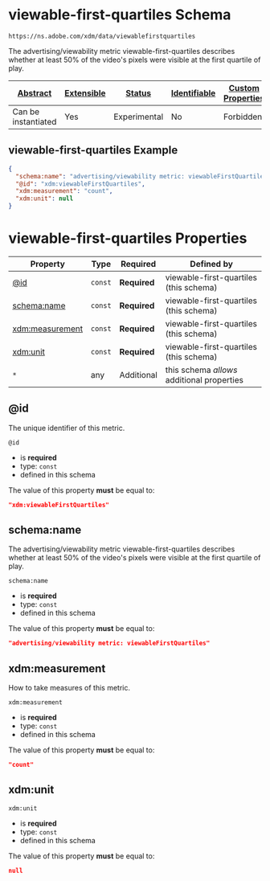 
# viewable-first-quartiles Schema

```
https://ns.adobe.com/xdm/data/viewablefirstquartiles
```

The advertising/viewability metric viewable-first-quartiles describes whether at least 50% of the video's pixels were visible at the first quartile of play.

| [Abstract](../../abstract.md) | [Extensible](../../extensions.md) | [Status](../../status.md) | [Identifiable](../../id.md) | [Custom Properties](../../extensions.md) | [Additional Properties](../../extensions.md) | Defined In |
|-------------------------------|-----------------------------------|---------------------------|-----------------------------|------------------------------------------|----------------------------------------------|------------|
| Can be instantiated | Yes | Experimental | No | Forbidden | Permitted | [data/viewablefirstquartiles.schema.json](data/viewablefirstquartiles.schema.json) |

## viewable-first-quartiles Example
```json
{
  "schema:name": "advertising/viewability metric: viewableFirstQuartiles",
  "@id": "xdm:viewableFirstQuartiles",
  "xdm:measurement": "count",
  "xdm:unit": null
}
```

# viewable-first-quartiles Properties

| Property | Type | Required | Defined by |
|----------|------|----------|------------|
| [@id](#@id) | `const` | **Required** | viewable-first-quartiles (this schema) |
| [schema:name](#schemaname) | `const` | **Required** | viewable-first-quartiles (this schema) |
| [xdm:measurement](#xdmmeasurement) | `const` | **Required** | viewable-first-quartiles (this schema) |
| [xdm:unit](#xdmunit) | `const` | **Required** | viewable-first-quartiles (this schema) |
| `*` | any | Additional | this schema *allows* additional properties |

## @id

The unique identifier of this metric.

`@id`
* is **required**
* type: `const`
* defined in this schema

The value of this property **must** be equal to:

```json
"xdm:viewableFirstQuartiles"
```





## schema:name

The advertising/viewability metric viewable-first-quartiles describes whether at least 50% of the video's pixels were visible at the first quartile of play.

`schema:name`
* is **required**
* type: `const`
* defined in this schema

The value of this property **must** be equal to:

```json
"advertising/viewability metric: viewableFirstQuartiles"
```





## xdm:measurement

How to take measures of this metric.

`xdm:measurement`
* is **required**
* type: `const`
* defined in this schema

The value of this property **must** be equal to:

```json
"count"
```





## xdm:unit


`xdm:unit`
* is **required**
* type: `const`
* defined in this schema

The value of this property **must** be equal to:

```json
null
```




